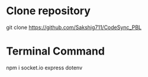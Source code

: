 # Clone repository
git clone https://github.com/Sakshig711/CodeSync_PBL

# Terminal Command
npm i socket.io express dotenv
